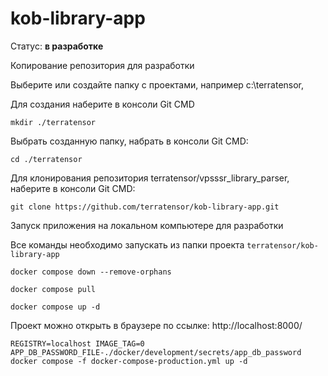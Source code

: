 # kob-library-app

Статус: **в разработке**

Копирование репозитория для разработки

Выберите или создайте папку с проектами, например c:\terratensor,

Для создания наберите в консоли Git CMD
```
mkdir ./terratensor
```

Выбрать созданную папку, набрать в консоли Git CMD:
```
cd ./terratensor
```

Для клонирования репозитория terratensor/vpsssr_library_parser, наберите в консоли Git CMD:

```
git clone https://github.com/terratensor/kob-library-app.git
```

Запуск приложения на локальном компьютере для разработки

Все команды необходимо запускать из папки проекта
`terratensor/kob-library-app`

```
docker compose down --remove-orphans
```

```
docker compose pull
```

```
docker compose up -d
```

Проект можно открыть в браузере по ссылке:
http://localhost:8000/

```
REGISTRY=localhost IMAGE_TAG=0 APP_DB_PASSWORD_FILE-./docker/development/secrets/app_db_password docker compose -f docker-compose-production.yml up -d
```

